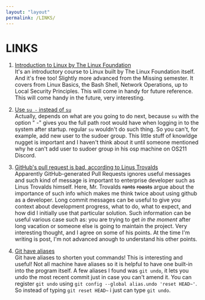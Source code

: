 ```yaml
---
layout: "layout"
permalink: /LINKS/
---
```


# LINKS
1. [Introduction to Linux by The Linux Foundation](https://training.linuxfoundation.org/training/introduction-to-linux/)  
   It's an introductory course to Linux built by The Linux Foundation itself. And it's free too! Slightly more advanced from the Missing semester. It covers from Linux Basics, the Bash Shell, Network Operations, up to Local Security Principles. This will come in handy for future reference. This will come handy in the future, very interesting.

2. [Use `su -` instead of `su`](https://www.linuxquestions.org/questions/linux-newbie-8/command-usermod-not-found-385901/#post1967095)  
   Actually, depends on what are you going to do next, because `su` with the option " -" gives you the full path root would have when logging in to the system after startup. regular `su` wouldn't do such thing. So you can't, for example, add new user to the sudoer group. This little stuff of knowldge nugget is important and I haven't think about it until someone mentioned why he can't add user to sudoer group in his osp machine on OS211 Discord.

3. [GitHub's pull request is bad, according to Linus Trovalds](https://github.com/torvalds/linux/pull/17)  
   Apparently GitHub-generated Pull Requests ignores useful messages and such kind of message is important to enterprise developer such as Linus Trovalds himself. Here, Mr. Trovalds ~~rants~~ ~~roasts~~ argue about the importance of such info which makes me think twice about using github as a developer. Long commit messages can be useful to give you context about development progress, what to do, what to expect, and how did I initially use that particular solution. Such information can be useful various case such as: you are trying to get *in the moment* after long vacation or someone else is going to maintain the project. Very interesting thought, and I agree on some of his points. At the time I'm writing is post, I'm not advanced anough to understand his other points.

4. [Git have aliases](https://git-scm.com/book/en/v2/Git-Basics-Git-Aliases)  
   Git have aliases to shorten yout commands! This is interesting and useful! Not all machine have aliases so it is helpful to have one built-in into the program itself. A few aliases I found was `git undo`, it lets you undo the most recent commit just in case you can't amend it. You can register `git undo` using `git config --global alias.undo 'reset HEAD~'`. So instead of typing `git reset HEAD~` i just can type `git undo`.
